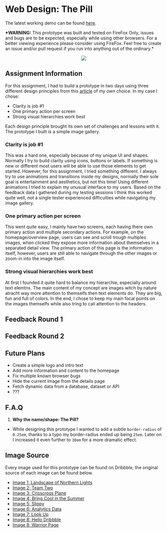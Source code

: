 # Web Design: The Pill

The latest working demo can be found [here](https://jamerrone.github.io/web-design/dist).

**\*WARNING:** This prototype was built and tested on FireFox Only, issues and bugs are to be expected, especially while using other browsers. For a better viewing experience please consider using FireFox. Feel free to create an issue and/or pull request if you run into anything out of the ordinary.\*

<p align="center">
  <img src="./cover.gif"/>
</p>

## Assignment Information

For this assignment, I had to build a prototype in two days using three different design principles from this [article](http://bokardo.com/principles-of-user-interface-design/) of my own choice. In my case I chose:

* Clarity is job #1
* One primary action per screen
* Strong visual hierarchies work best

Each design principle brought its own set of challenges and lessons with it. The prototype I built is a simple image gallery.

### Clarity is job #1

This was a hard one, especially because of my unique UI and shapes. Normally I try to build clarity using icons, buttons or labels. If something is new or different most users will be able to use those elements to get started. However, for this assignment, I tried something different. I always try to use animations and transitions inside my designs, normally their sole goal is entertainment and aesthetics, but not this time! Using different animations I tried to explain my unusual interface to my users. Based on the feedback data I gathered during my testing sessions I think this worked quite well, not a single tester experienced difficulties while navigating my image gallery.

### One primary action per screen

This went quite easy, I mainly have two screens, each having there own primary action and multiple secondary actions. For example, on the homepage/overview page, users can see and scroll trough multiples images, when clicked they expose more information about themselves in a separated detail view. The primary action of this page is the information itself, however, users are still able to navigate through the other images or zoom-in into the image itself.

### Strong visual hierarchies work best

At first I founded it quite hard to balance my hierarchie, especially around text elemtns. The main content of my concept are images witch by nature atracht way more attention to themselfs then text elements do. They are big, fun and full of colors. In the end, I chose to keep my main focal points on the images themselfs while also tring to call attention to the headers.

## Feedback Round 1

## Feedback Round 2

## Future Plans

* Create a simple logo and intro text
* Add more information and content to the homepage
* Fix multiple known browser bugs
* Hide the current image from the details page
* Fetch dynamic data from a database, dataset or API
* ???

## F.A.Q

1.  **Why the name/shape: The Pill?**

* While designing this prototype I wanted to add a subtle `border-radius` of `0.25em`, thanks to a typo my border-radius ended up being `25em`. Later on I increased it even further to `30em` for a more dramatic effect.

## Image Source

Every image used for this prototype can be found on Dribbble, the original source of each image can be found below.

* [Image 1: Landscape of Northern Lights](https://dribbble.com/shots/4445673-Landscape-of-Northern-Lights)
* [Image 2: Team Two](https://dribbble.com/shots/4448926-Team-two)
* [Image 3: Crisscross Plane](https://dribbble.com/shots/4447459-Crisscross-Plane)
* [Image 4: Bring Cool in the Summer](https://dribbble.com/shots/4448757-Bring-cool-in-the-summer)
* [Image 5: Slippy](https://dribbble.com/shots/4447193-Slippy)
* [Image 6: Analytics Data](https://dribbble.com/shots/4449252-Analytics-Data)
* [Image 7: Look Up](https://dribbble.com/shots/4448800-Look-up)
* [Image 8: Hello Dribbble](https://dribbble.com/shots/4448351-Hello-Dribbble)
* [Image 8: Warrior Page](https://dribbble.com/shots/4448623-Warrior-Page)
